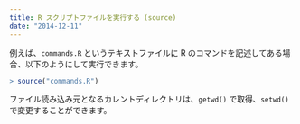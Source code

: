 ```yaml
---
title: R スクリプトファイルを実行する (source)
date: "2014-12-11"
---
```


例えば、`commands.R` というテキストファイルに R のコマンドを記述してある場合、以下のようにして実行できます。

```r
> source("commands.R")
```

ファイル読み込み元となるカレントディレクトリは、`getwd()` で取得、`setwd()` で変更することができます。

